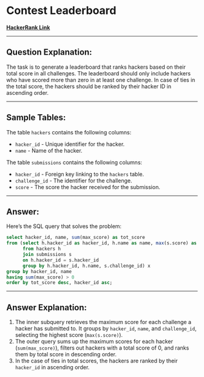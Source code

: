 
# Contest Leaderboard
[**HackerRank Link**](https://www.hackerrank.com/challenges/contest-leaderboard?isFullScreen=true)

---

## Question Explanation:
The task is to generate a leaderboard that ranks hackers based on their total score in all challenges. The leaderboard should only include hackers who have scored more than zero in at least one challenge. In case of ties in the total score, the hackers should be ranked by their hacker ID in ascending order.

---

## Sample Tables:
The table `hackers` contains the following columns:
- `hacker_id` - Unique identifier for the hacker.
- `name` - Name of the hacker.

The table `submissions` contains the following columns:
- `hacker_id` - Foreign key linking to the `hackers` table.
- `challenge_id` - The identifier for the challenge.
- `score` - The score the hacker received for the submission.

---

## Answer:
Here’s the SQL query that solves the problem:

```sql
select hacker_id, name, sum(max_score) as tot_score
from (select h.hacker_id as hacker_id, h.name as name, max(s.score) as max_score
      from hackers h
      join submissions s
      on h.hacker_id = s.hacker_id
      group by h.hacker_id, h.name, s.challenge_id) x
group by hacker_id, name
having sum(max_score) > 0
order by tot_score desc, hacker_id asc;
```

---

## Answer Explanation:
1. The inner subquery retrieves the maximum score for each challenge a hacker has submitted to. It groups by `hacker_id`, `name`, and `challenge_id`, selecting the highest score (`max(s.score)`).
2. The outer query sums up the maximum scores for each hacker (`sum(max_score)`), filters out hackers with a total score of 0, and ranks them by total score in descending order.
3. In the case of ties in total scores, the hackers are ranked by their `hacker_id` in ascending order.
